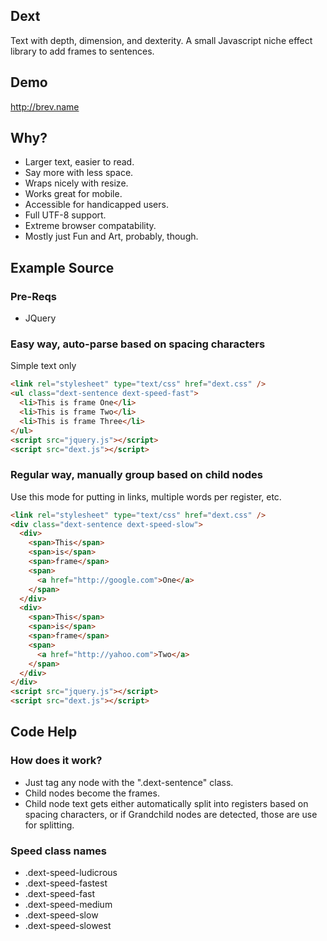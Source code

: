 Dext
----
Text with depth, dimension, and dexterity. 
A small Javascript niche effect library to add frames to sentences.

Demo
----
http://brev.name

Why?
----
* Larger text, easier to read.
* Say more with less space.
* Wraps nicely with resize.
* Works great for mobile.
* Accessible for handicapped users.
* Full UTF-8 support.
* Extreme browser compatability.
* Mostly just Fun and Art, probably, though.

Example Source
--------------

### Pre-Reqs
* JQuery

### Easy way, auto-parse based on spacing characters
Simple text only

```html
<link rel="stylesheet" type="text/css" href="dext.css" />
<ul class="dext-sentence dext-speed-fast">
  <li>This is frame One</li>
  <li>This is frame Two</li>
  <li>This is frame Three</li>
</ul>
<script src="jquery.js"></script>
<script src="dext.js"></script>
```

### Regular way, manually group based on child nodes
Use this mode for putting in links, multiple words per register, etc.

```html
<link rel="stylesheet" type="text/css" href="dext.css" />
<div class="dext-sentence dext-speed-slow">
  <div>
    <span>This</span>
    <span>is</span>
    <span>frame</span>
    <span>
      <a href="http://google.com">One</a>
    </span>
  </div>
  <div>
    <span>This</span>
    <span>is</span>
    <span>frame</span>
    <span>
      <a href="http://yahoo.com">Two</a>
    </span>
  </div>
</div>
<script src="jquery.js"></script>
<script src="dext.js"></script>
```

Code Help
---------

### How does it work?
* Just tag any node with the ".dext-sentence" class.
* Child nodes become the frames.
* Child node text gets either automatically split into registers based on spacing characters, or if Grandchild nodes are detected, those are use for splitting.

### Speed class names
* .dext-speed-ludicrous
* .dext-speed-fastest
* .dext-speed-fast
* .dext-speed-medium
* .dext-speed-slow
* .dext-speed-slowest

